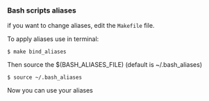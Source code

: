### Bash scripts aliases
if you want to change aliases, edit the ``Makefile`` file.

To apply aliases use in terminal:

```console
$ make bind_aliases
```

Then source the $(BASH_ALIASES_FILE) (default is ~/.bash_aliases)

```console
$ source ~/.bash_aliases
```

Now you can use your aliases